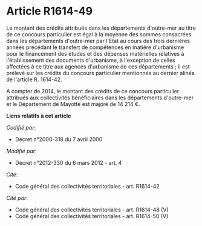 # Article R1614-49

Le montant des crédits attribués dans les départements d'outre-mer au titre de ce concours particulier est égal à la moyenne
des sommes consacrées dans les départements d'outre-mer par l'Etat au cours des trois dernières années précédant le transfert
de compétences en matière d'urbanisme pour le financement des études et des dépenses matérielles relatives à l'établissement
des documents d'urbanisme, à l'exception de celles affectées à ce titre aux agences d'urbanisme de ces départements ; il est
prélevé sur les crédits du concours particulier mentionnés au dernier alinéa de l'article R. 1614-42. 

A compter de 2014, le montant des crédits de ce concours particulier attribués aux collectivités bénéficiaires dans les
départements d'outre-mer et le Département de Mayotte est majoré de 14 214 €.

**Liens relatifs à cet article**

_Codifié par_:

  - Décret n°2000-318 du 7 avril 2000

_Modifié par_:

  - Décret n°2012-330 du 6 mars 2012 - art. 4

_Cite_:

  - Code général des collectivités territoriales - art. R1614-42

_Cité par_:

  - Code général des collectivités territoriales - art. R1614-48 (V)
  - Code général des collectivités territoriales - art. R1614-50 (V)
